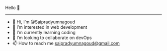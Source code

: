 Hello 🙏
<hr/>

- 👋 Hi, I’m @Saipradyumnagoud
- 👀 I’m interested in web development
- 🌱 I’m currently learning coding
- 💞️ I’m looking to collaborate on devOps
- 📫 How to reach me saipradyumnagoud@gmail.com

<!---
Saipradyumnagoud/Saipradyumnagoud is a ✨ special ✨ repository because its `README.md` (this file) appears on your GitHub profile.
You can click the Preview link to take a look at your changes.
--->
